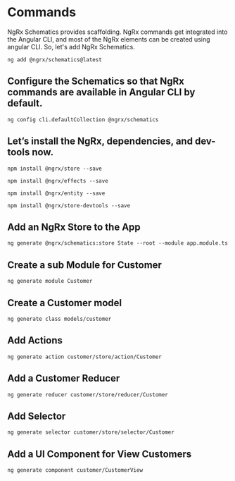 # Commands
NgRx Schematics provides scaffolding. NgRx commands get integrated into the Angular CLI, and most of the NgRx elements can be created using angular CLI. So, let's add NgRx Schematics.
```
ng add @ngrx/schematics@latest
```
## Configure the Schematics so that NgRx commands are available in Angular CLI by default.
```
ng config cli.defaultCollection @ngrx/schematics
```
## Let’s install the NgRx,  dependencies, and dev-tools now.
```
npm install @ngrx/store --save 
```
```
npm install @ngrx/effects --save 
```
```
npm install @ngrx/entity --save 
```
```
npm install @ngrx/store-devtools --save
```
## Add an NgRx Store to the App
```
ng generate @ngrx/schematics:store State --root --module app.module.ts
```
## Create a sub Module for Customer
```
ng generate module Customer
```
## Create a Customer model
```
ng generate class models/customer
```
## Add Actions
```
ng generate action customer/store/action/Customer
```
## Add a Customer Reducer
```
ng generate reducer customer/store/reducer/Customer
```
## Add Selector
```
ng generate selector customer/store/selector/Customer
```
## Add a UI Component for View Customers
```
ng generate component customer/CustomerView
```
